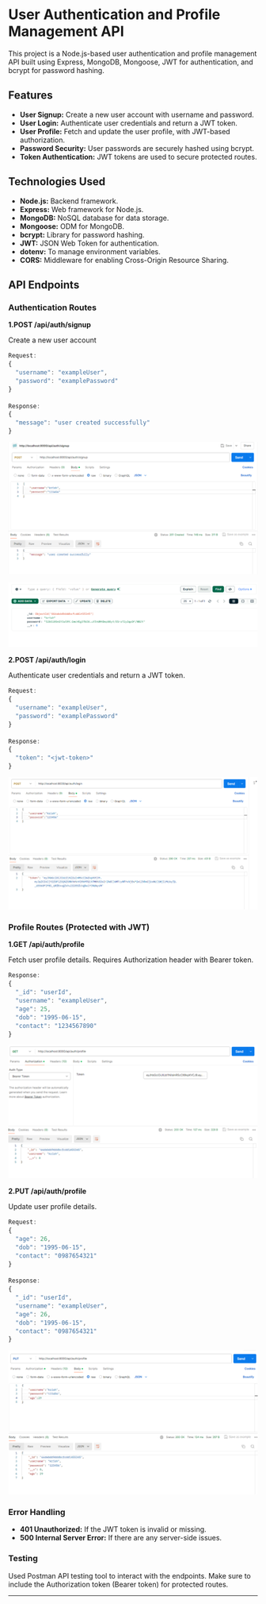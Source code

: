# User Authentication and Profile Management API

This project is a Node.js-based user authentication and profile management API built using Express, MongoDB, Mongoose, JWT for authentication, and bcrypt for password hashing.

## Features

- **User Signup:** Create a new user account with username and password.
- **User Login:** Authenticate user credentials and return a JWT token.
- **User Profile:** Fetch and update the user profile, with JWT-based authorization.
- **Password Security:** User passwords are securely hashed using bcrypt.
- **Token Authentication:** JWT tokens are used to secure protected routes.

## Technologies Used

- **Node.js:** Backend framework.
- **Express:** Web framework for Node.js.
- **MongoDB:** NoSQL database for data storage.
- **Mongoose:** ODM for MongoDB.
- **bcrypt:** Library for password hashing.
- **JWT:** JSON Web Token for authentication.
- **dotenv:** To manage environment variables.
- **CORS:** Middleware for enabling Cross-Origin Resource Sharing.
  

## API Endpoints

### Authentication Routes

**1.POST /api/auth/signup**

Create a new user account

```javascript
Request:
{
  "username": "exampleUser",
  "password": "examplePassword"
}

Response:
{
  "message": "user created successfully"
}
```

![alt text](signup_api.png)

![alt text](DB_signup.png)



**2.POST /api/auth/login**

Authenticate user credentials and return a JWT token.

```javascript
Request:
{
  "username": "exampleUser",
  "password": "examplePassword"
}

Response:
{
  "token": "<jwt-token>"
}
```

![alt text](login_token.png)

### Profile Routes (Protected with JWT)

**1.GET /api/auth/profile**

Fetch user profile details. Requires Authorization header with Bearer token.

```javascript
Response:
{
  "_id": "userId",
  "username": "exampleUser",
  "age": 25,
  "dob": "1995-06-15",
  "contact": "1234567890"
}
```

![alt text](user_profile.png)

**2.PUT /api/auth/profile**

Update user profile details.

```javascript
Request:
{
  "age": 26,
  "dob": "1995-06-15",
  "contact": "0987654321"
}

Response:
{
  "_id": "userId",
  "username": "exampleUser",
  "age": 26,
  "dob": "1995-06-15",
  "contact": "0987654321"
}
```

![alt text](profile_updated.png)

### Error Handling

- **401 Unauthorized:** If the JWT token is invalid or missing.
- **500 Internal Server Error:** If there are any server-side issues.


### Testing

Used Postman API testing tool to interact with the endpoints. Make sure to include the Authorization token (Bearer token) for protected routes.

---